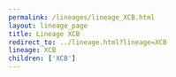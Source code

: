 ```yaml
---
permalink: /lineages/lineage_XCB.html
layout: lineage_page
title: Lineage XCB
redirect_to: ../lineage.html?lineage=XCB
lineage: XCB
children: ['XCB']
---
```

